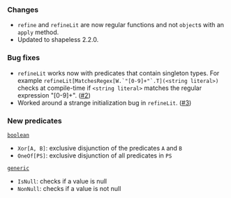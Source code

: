 ### Changes

* `refine` and `refineLit` are now regular functions and not `object`s
  with an `apply` method.
* Updated to shapeless 2.2.0.

### Bug fixes

* `refineLit` works now with predicates that contain singleton types.
  For example ``refineLit[MatchesRegex[W.`"[0-9]+"`.T](<string literal>)``
  checks at compile-time if `<string literal>` matches the regular
  expression "[0-9]+". ([#2])
* Worked around a strange initialization bug in `refineLit`. ([#3])

### New predicates

[`boolean`](https://github.com/fthomas/refined/blob/v0.0.3/src/main/scala/eu/timepit/refined/boolean.scala)

* `Xor[A, B]`: exclusive disjunction of the predicates `A` and `B`
* `OneOf[PS]`: exclusive disjunction of all predicates in `PS`

[`generic`](https://github.com/fthomas/refined/blob/v0.0.3/src/main/scala/eu/timepit/refined/generic.scala)

* `IsNull`:  checks if a value is null
* `NonNull`: checks if a value is not null


[#2]: https://github.com/fthomas/refined/issues/2
[#3]: https://github.com/fthomas/refined/issues/3
